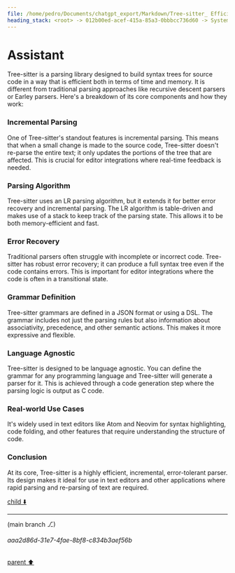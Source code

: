 ```yaml
---
file: /home/pedro/Documents/chatgpt_export/Markdown/Tree-sitter_ Efficient Incremental Parsing.md
heading_stack: <root> -> 012b00ed-acef-415a-85a3-0bbbcc736d60 -> System -> 3432677d-89e7-4f05-8a14-86a65e6e5caf -> System -> aaa2c029-cc12-4907-ae68-01b934f5d1be -> User -> 4e51a3d9-7fcd-432b-8926-7cd5d892246f -> Assistant
---
```

# Assistant

Tree-sitter is a parsing library designed to build syntax trees for source code in a way that is efficient both in terms of time and memory. It is different from traditional parsing approaches like recursive descent parsers or Earley parsers. Here's a breakdown of its core components and how they work:

### Incremental Parsing

One of Tree-sitter's standout features is incremental parsing. This means that when a small change is made to the source code, Tree-sitter doesn't re-parse the entire text; it only updates the portions of the tree that are affected. This is crucial for editor integrations where real-time feedback is needed.

### Parsing Algorithm

Tree-sitter uses an LR parsing algorithm, but it extends it for better error recovery and incremental parsing. The LR algorithm is table-driven and makes use of a stack to keep track of the parsing state. This allows it to be both memory-efficient and fast.

### Error Recovery

Traditional parsers often struggle with incomplete or incorrect code. Tree-sitter has robust error recovery; it can produce a full syntax tree even if the code contains errors. This is important for editor integrations where the code is often in a transitional state.

### Grammar Definition

Tree-sitter grammars are defined in a JSON format or using a DSL. The grammar includes not just the parsing rules but also information about associativity, precedence, and other semantic actions. This makes it more expressive and flexible.

### Language Agnostic

Tree-sitter is designed to be language agnostic. You can define the grammar for any programming language and Tree-sitter will generate a parser for it. This is achieved through a code generation step where the parsing logic is output as C code.

### Real-world Use Cases

It's widely used in text editors like Atom and Neovim for syntax highlighting, code folding, and other features that require understanding the structure of code.

### Conclusion

At its core, Tree-sitter is a highly efficient, incremental, error-tolerant parser. Its design makes it ideal for use in text editors and other applications where rapid parsing and re-parsing of text are required.

[child ⬇️](#aaa2d86d-31e7-4fae-8bf8-c834b3aef56b)

---

(main branch ⎇)
###### aaa2d86d-31e7-4fae-8bf8-c834b3aef56b
[parent ⬆️](#4e51a3d9-7fcd-432b-8926-7cd5d892246f)
